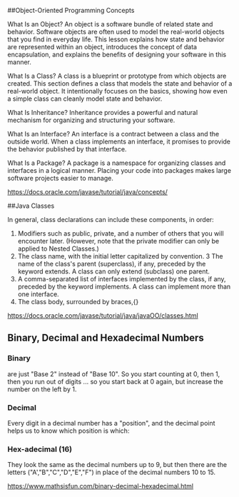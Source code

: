 

##Object-Oriented Programming Concepts


What Is an Object?
An object is a software bundle of related state and behavior. Software objects are often used to model the real-world objects that you find in everyday life. This lesson explains how state and behavior are represented within an object, introduces the concept of data encapsulation, and explains the benefits of designing your software in this manner.

What Is a Class?
A class is a blueprint or prototype from which objects are created. This section defines a class that models the state and behavior of a real-world object. It intentionally focuses on the basics, showing how even a simple class can cleanly model state and behavior.

What Is Inheritance?
Inheritance provides a powerful and natural mechanism for organizing and structuring your software. 

What Is an Interface?
An interface is a contract between a class and the outside world. When a class implements an interface, it promises to provide the behavior published by that interface.

What Is a Package?
A package is a namespace for organizing classes and interfaces in a logical manner. Placing your code into packages makes large software projects easier to manage. 

https://docs.oracle.com/javase/tutorial/java/concepts/

##Java Classes


In general, class declarations can include these components, in order:

1. Modifiers such as public, private, and a number of others that you will encounter later. (However, note that the private modifier can only be applied to Nested Classes.)
2. The class name, with the initial letter capitalized by convention.
3 The name of the class's parent (superclass), if any, preceded by the keyword extends. A class can only extend (subclass) one parent.
4. A comma-separated list of interfaces implemented by the class, if any, preceded by the keyword implements. A class can implement more than one interface.
5. The class body, surrounded by braces,{}

https://docs.oracle.com/javase/tutorial/java/javaOO/classes.html

## Binary, Decimal and Hexadecimal Numbers

### Binary 

 are just "Base 2" instead of "Base 10". So you start counting at 0, then 1, then you run out of digits ... so you start back at 0 again, but increase the number on the left by 1.

### Decimal

Every digit in a decimal number has a "position", and the decimal point helps us to know which position is which:

### Hex-adecimal (16)

They look the same as the decimal numbers up to 9, but then there are the letters ("A',"B","C","D","E","F") in place of the decimal numbers 10 to 15.

https://www.mathsisfun.com/binary-decimal-hexadecimal.html

